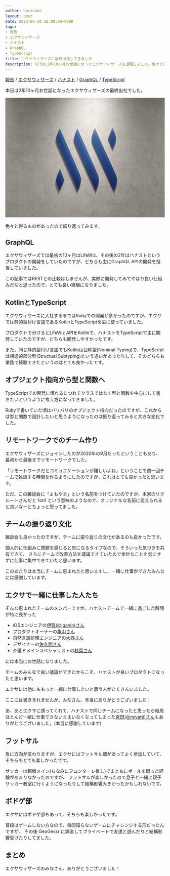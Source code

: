 ```yaml
---
author: haracane
layout: post
date: 2023-06-30 18:00:00+0900
tags:
- 報告
- エクサウィザーズ
- ハナスト
- GraphQL
- TypeScript
title: エクサウィザーズに最終出社してきました
description: 6/30に2年10ヶ月お世話になったエクサウィザーズを退職しました。色々と得るものがあったので振り返ってみます。
---
```

<!-- tag_links -->
[報告](/tags/information/) / [エクサウィザーズ](/tags/exawizards/) / [ハナスト](/tags/hanasuto/) / [GraphQL](/tags/graphql/) / [TypeScript](/tags/typescript/)

<!-- content -->
本日は2年10ヶ月お世話になったエクサウィザーズの最終出社でした。

![最終出社で撮った写真](/assets/images/posts/exawizards.jpg)

色々と得るものがあったので振り返ってみます。

## GraphQL

エクサウィザーズでは最初の10ヶ月はLifeWiz、その後の2年はハナストというプロダクトの開発をしていたのですが、どちらも主にGraphQL APIの開発を担当していました。

この記事ではRESTとの比較はしませんが、実際に開発してみてやはり良い仕組みだなと思ったので、とても良い経験になりました。

## KotlinとTypeScript

エクサウィザーズに入社するまではRubyでの開発が多かったのですが、エクサでは静的型付け言語であるKotlinとTypeScriptを主に使っていました。

プロダクトで分けるとLifeWiz APIをKotlinで、ハナストをTypeScriptで主に開発していたのですが、どちらも開発しやすかったです。

また、同じ静的型付け言語でもKotlinは公称型(Nominal Typing)で、TypeScriptは構造的部分型(Structual Subtyping)という違いがあったりして、そのどちらも業務で経験できたというのはとても良かったです。

## オブジェクト指向から型と関数へ

TypeScriptでの開発に慣れるにつれてクラスではなく型と関数を中心にして書きたいというように考え方になってきました。

Rubyで書いていた頃はバリバリのオブジェクト指向だったのですが、これからは型と関数で設計したいと思うようになったのは振り返ってみると大きな変化でした。

## リモートワークでのチーム作り

エクサウィザーズにジョインしたのが2020年の9月だったということもあり、最初から最後までリモートワークでした。

「リモートワークだとコミュニケーションが難しいよね」ということで週一回チームで雑談する時間を作るようにしたのですが、これはとても良かったと思います。

ただ、この雑談会に「よもやま」という名前をつけていたのですが、本家のリクルートさんだと 1on1 という意味のようなので、オリジナルな名前に変えられると良いなーとちょっと思ってました。

## チームの振り返り文化

雑談会も良かったのですが、チームに振り返りの文化があるのも良かったです。

個人的に仕組みに問題を感じると気になるタイプなので、そういった気づきを共有できて、
さらにチームで改善方法を議論できていたので余計なことを気にせずに仕事に集中できていたと思います。

このあたりは本当にチームに恵まれたと思いますし、一緒に仕事ができたみんなには感謝しています。

## エクサで一緒に仕事した人たち

そんな恵まれたチームのメンバーですが、ハナストチームで一緒に過ごした時間が特に長かった

- iOSエンジニアの<a href="https://twitter.com/iganin_dev" target="_blank">伊賀(@iganin)さん</a>
- プロダクトオーナーの<a href="https://note.exawizards.com/n/n9d6c3f433318" target="_blank">亀山さん</a>
- 自然言語処理エンジニアの<a href="https://note.exawizards.com/n/n9d31b07185d8" target="_blank">大西さん</a>
- デザイナーの<a href="https://note.exawizards.com/n/n16a8bf7faf62" target="_blank">佐久間さん</a>
- 介護ドメインスペシャリストの<a href="https://note.exawizards.com/n/n9428cb05195b" target="_blank">秋葉さん</a>

には本当にお世話になりました。

チームのみんなで良い議論ができたからこそ、ハナストが良いプロダクトになったと思います。

エクサには他にももっと一緒に仕事したいと思う人がたくさんいました。

ここには書ききれませんが、みなさん、本当にありがとうございました！

あ、あとエクサに誘ってくれて、ハナストで同じチームになったと思ったら結局ほとんど一緒に仕事できないままいなくなってしまった<a href="https://twitter.com/miyatti" target="_blank">宮田(@miyatti)さん</a>もありがとうございました。(本当に感謝しています)

## フットサル

急に方向が変わりますが、エクサにはフットサル部があってよく参加していて、そちらもとても楽しかったです。

サッカーは観戦メイン(ちなみにフロンターレ推し)でまともにボールを蹴った経験があまりなかったのですが、
フットサルが楽しかったので息子と一緒に親子サッカー教室に行くようになったりして結構影響大きかったかもしれないです。

## ボドゲ部

エクサにはボドゲ部もあって、そちらも楽しかったです。

普段はゲームしない方なので、毎回知らないゲームにチャレンジする形だったんですが、
その後 GeoGessr に課金してプライベートで友達と遊んだりと結構影響受けたりしてました。

## まとめ

エクサウィザーズのみなさん、ありがとうございました！
